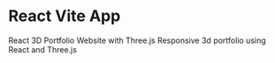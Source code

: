 # React Vite App
React 3D Portfolio Website with Three.js 
Responsive 3d portfolio using React and Three.js